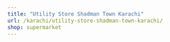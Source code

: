 ```yaml
---
title: "Utility Store Shadman Town Karachi"
url: /karachi/utility-store-shadman-town-karachi/
shop: supermarket
---
```

